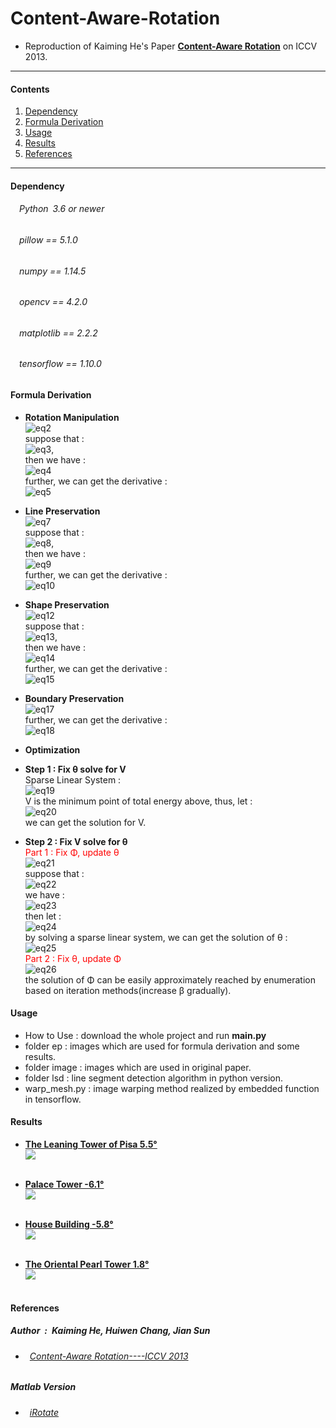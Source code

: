 # Content-Aware-Rotation
* Reproduction of Kaiming He's Paper [**Content-Aware Rotation**](http://kaiminghe.com/publications/iccv13car.pdf) on ICCV 2013.<br>
---
#### Contents

1. [Dependency](#Dependency)
1. [Formula Derivation](#formula-derivation)
1. [Usage](#Usage)
1. [Results](#Results)
1. [References](#References)
---

#### Dependency
###### &emsp;Python&ensp;3.6 or newer<br>
###### &emsp;pillow == 5.1.0<br>
###### &emsp;numpy == 1.14.5<br>
###### &emsp;opencv == 4.2.0<br>
###### &emsp;matplotlib == 2.2.2<br>
###### &emsp;tensorflow == 1.10.0<br>

#### Formula Derivation
* **Rotation Manipulation**<br>
![eq2](https://github.com/ForeverPs/content-aware-rotation/blob/master/eq/eq2.jpg)<br>
suppose that : <br>![eq3](https://github.com/ForeverPs/content-aware-rotation/blob/master/eq/eq3.jpg),<br>
then we have : <br>![eq4](https://github.com/ForeverPs/content-aware-rotation/blob/master/eq/eq4.jpg)<br>
further, we can get the derivative : <br>![eq5](https://github.com/ForeverPs/content-aware-rotation/blob/master/eq/eq5.jpg)<br>

* **Line Preservation**<br>
![eq7](https://github.com/ForeverPs/content-aware-rotation/blob/master/eq/eq7.jpg)<br>
suppose that : <br>![eq8](https://github.com/ForeverPs/content-aware-rotation/blob/master/eq/eq8.jpg),<br>
then we have : <br>![eq9](https://github.com/ForeverPs/content-aware-rotation/blob/master/eq/eq9.jpg)<br>
further, we can get the derivative : <br>![eq10](https://github.com/ForeverPs/content-aware-rotation/blob/master/eq/eq10.jpg)<br>

* **Shape Preservation**<br>
![eq12](https://github.com/ForeverPs/content-aware-rotation/blob/master/eq/eq12.jpg)<br>
suppose that : <br>![eq13](https://github.com/ForeverPs/content-aware-rotation/blob/master/eq/eq13.jpg),<br>
then we have : <br>![eq14](https://github.com/ForeverPs/content-aware-rotation/blob/master/eq/eq14.jpg)<br>
further, we can get the derivative : <br>![eq15](https://github.com/ForeverPs/content-aware-rotation/blob/master/eq/eq15.jpg)<br>

* **Boundary Preservation**<br>
![eq17](https://github.com/ForeverPs/content-aware-rotation/blob/master/eq/eq17.jpg)<br>
further, we can get the derivative : <br>![eq18](https://github.com/ForeverPs/content-aware-rotation/blob/master/eq/eq18.jpg)<br>

* **Optimization**
* **Step 1 : Fix θ solve for V** <br>
Sparse Linear System : <br>![eq19](https://github.com/ForeverPs/content-aware-rotation/blob/master/eq/eq19.jpg)<br>
V is the minimum point of total energy above, thus, let : <br>
![eq20](https://github.com/ForeverPs/content-aware-rotation/blob/master/eq/eq20.jpg)<br>
we can get the solution for V. <br>
* **Step 2 : Fix V solve for θ** <br>
<font color='red'> Part 1 : Fix Φ, update θ </font><br>
![eq21](https://github.com/ForeverPs/content-aware-rotation/blob/master/eq/eq21.jpg)<br>
suppose that : <br>![eq22](https://github.com/ForeverPs/content-aware-rotation/blob/master/eq/eq22.jpg)<br>
we have : <br>![eq23](https://github.com/ForeverPs/content-aware-rotation/blob/master/eq/eq23.jpg)<br>
then let : <br>![eq24](https://github.com/ForeverPs/content-aware-rotation/blob/master/eq/eq24.jpg)<br>
by solving a sparse linear system, we can get the solution of θ : <br>
![eq25](https://github.com/ForeverPs/content-aware-rotation/blob/master/eq/eq25.jpg)<br>
<font color='red'> Part 2 : Fix θ, update Φ </font><br>
![eq26](https://github.com/ForeverPs/content-aware-rotation/blob/master/eq/eq26.jpg)<br>
the solution of Φ can be easily approximately reached by enumeration based on iteration methods(increase β gradually).<br>

#### Usage
* How to Use : download the whole project and run **main.py**
* folder ep : images which are used for formula derivation and some results.
* folder image : images which are used in original paper.
* folder lsd : line segment detection algorithm in python version.
* warp_mesh.py : image warping method realized by embedded function in tensorflow.

#### Results
* [**The Leaning Tower of Pisa  5.5°**](https://github.com/ForeverPs/content-aware-rotation/blob/master/image/image7.jpg)<br>
<img src= https://github.com/ForeverPs/content-aware-rotation/blob/master/eq/pisa_tower.jpg /><br><br>

* [**Palace Tower  -6.1°**](https://github.com/ForeverPs/content-aware-rotation/blob/master/image/image2.png)<br>
<img src= https://github.com/ForeverPs/content-aware-rotation/blob/master/eq/palace_tower.jpg /><br><br>

* [**House Building  -5.8°**](https://github.com/ForeverPs/content-aware-rotation/blob/master/image/image1.png)<br>
<img src= https://github.com/ForeverPs/content-aware-rotation/blob/master/eq/house.jpg /><br><br>

* [**The Oriental Pearl Tower  1.8°**](https://github.com/ForeverPs/content-aware-rotation/blob/master/image/image8.jpg)<br>
<img src= https://github.com/ForeverPs/content-aware-rotation/blob/master/eq/shanghai.jpg /><br><br>


#### References
##### Author&ensp;:&ensp;Kaiming He, Huiwen Chang, Jian Sun<br>
* ###### &ensp;[Content-Aware Rotation----ICCV 2013](http://kaiminghe.com/publications/iccv13car.pdf)<br>
##### Matlab Version<br>
* ###### &ensp;[iRotate](https://github.com/yuchien302/iRotate)<br>
